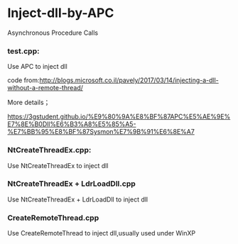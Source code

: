 # Inject-dll-by-APC
Asynchronous Procedure Calls

### test.cpp:

Use APC to inject dll

code from:http://blogs.microsoft.co.il/pavely/2017/03/14/injecting-a-dll-without-a-remote-thread/

More details；

https://3gstudent.github.io/%E9%80%9A%E8%BF%87APC%E5%AE%9E%E7%8E%B0Dll%E6%B3%A8%E5%85%A5-%E7%BB%95%E8%BF%87Sysmon%E7%9B%91%E6%8E%A7


### NtCreateThreadEx.cpp:

Use NtCreateThreadEx to inject dll

###  NtCreateThreadEx + LdrLoadDll.cpp

Use NtCreateThreadEx + LdrLoadDll to inject dll

###  CreateRemoteThread.cpp

Use CreateRemoteThread to inject dll,usually used under WinXP
